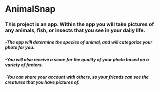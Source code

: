 # AnimalSnap

### This project is an app. Within the app you will take pictures of any animals, fish, or insects that you see in your daily life. 

##### -The app will determine the species of animal, and will categorize your photo for you.

##### -You will also receive a score for the quality of your photo based on a variety of factors. 

##### -You can share your account with others, so your friends can see the creatures that you have pictures of.
